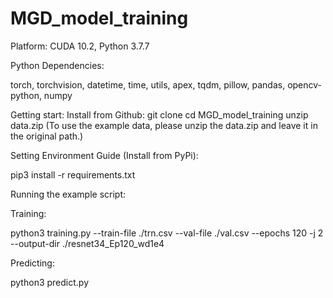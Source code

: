 # MGD_model_training

Platform: CUDA 10.2, Python 3.7.7

Python Dependencies:

torch,
torchvision,
datetime,
time,
utils,
apex,
tqdm,
pillow,
pandas,
opencv-python,
numpy

Getting start:
Install from Github:
git clone 
cd MGD_model_training
unzip data.zip
(To use the example data, please unzip the data.zip and leave it in the original path.)

Setting Environment Guide (Install from PyPi):

pip3 install -r requirements.txt


Running the example script:

Training:

python3 training.py --train-file ./trn.csv --val-file ./val.csv --epochs 120 -j 2 --output-dir ./resnet34_Ep120_wd1e4

Predicting:

python3 predict.py 

